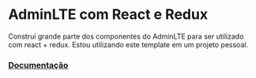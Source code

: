 # AdminLTE com React e Redux

Construí grande parte dos componentes do AdminLTE para ser utilizado com react + redux. Estou utilizando este template em um projeto pessoal.

### [Documentação](/doc/6.%20User%20Interface%20(UI).pdf)
